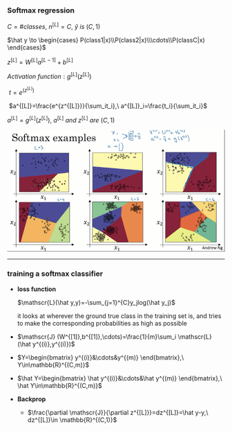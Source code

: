 ### Softmax regression

$C=\#classes,\ n^{[L]}=C,\ \hat y\ is\ (C, 1)$

$\hat y \to \begin{cases} P(class1|x)\\P(class2|x)\\\cdots\\P(classC|x)  \end{cases}$

$z^{[L]}=W^{[L]}a^{[L-1]}+b^{[L]}$

$Activation\ function: g^{[L]}(z^{[L]})$

​	$t=e^{(z^{[L]})}​$

​	$a^{[L]}=\frac{e^{z^{[L]}}}{\sum_it_i},\ a^{[L]}_i=\frac{t_i}{\sum_it_i}​$

$a^{[L]}=g^{[L]}(z^{[L]}),\ a^{[L]}\ and\ z^{[L]}\ are\ (C, 1)$

<img src='images\1.png'>

***

### training a softmax classifier

* **loss function**

  $\mathscr{L}(\hat y,y)=-\sum_{j=1}^{C}y_jlog(\hat y_j)$

  it looks at wherever the ground true class in the training set is, and tries to make the corresponding probabilities as high as possible

* $\mathscr{J} (W^{[1]},b^{[1]},\cdots)=\frac{1}{m}\sum_i \mathscr{L}(\hat y^{(i)},y^{(i)})​$

* $Y=\begin{bmatrix} y^{(i)}&\cdots&y^{(m)}  \end{bmatrix},\ Y\in\mathbb{R}^{(C,m)}$
* $\hat Y=\begin{bmatrix} \hat y^{(i)}&\cdots&\hat y^{(m)}  \end{bmatrix},\ \hat Y\in\mathbb{R}^{(C,m)}$

* **Backprop**
  * $\frac{\partial \mathscr{J}}{\partial z^{[L]}}=dz^{[L]}=\hat y-y,\ dz^{[L]}\in \mathbb{R}^{(C,1)}$

